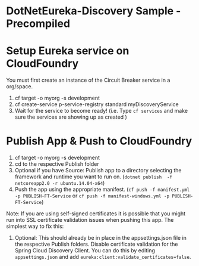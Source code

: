 # DotNetEureka-Discovery Sample - Precompiled

# Setup Eureka service on CloudFoundry
You must first create an instance of the Circuit Breaker service in a org/space.

1. cf target -o myorg -s development
2. cf create-service p-service-registry standard myDiscoveryService
3. Wait for the service to become ready! (i.e. Type `cf services` and make sure the services are showing up as created ) 

# Publish App & Push to CloudFoundry

1. cf target -o myorg -s development
2. cd to the respective Publish folder 
3. Optional if you have Source: Publish app to a directory selecting the framework and runtime you want to run on. 
(`dotnet publish  -f netcoreapp2.0 -r ubuntu.14.04-x64`)
6. Push the app using the appropriate manifest.
 (`cf push -f manifest.yml -p PUBLISH-FT-Service` or `cf push -f manifest-windows.yml -p PUBLISH-FT-Service`)

Note: If you are using self-signed certificates it is possible that you might run into SSL certificate validation issues when pushing this app. The simplest way to fix this:

1. Optional: This should already be in place in the appsettings.json file in the respective Publish folders. 
Disable certificate validation for the Spring Cloud Discovery Client.  You can do this by editing `appsettings.json` and add `eureka:client:validate_certificates=false`.
